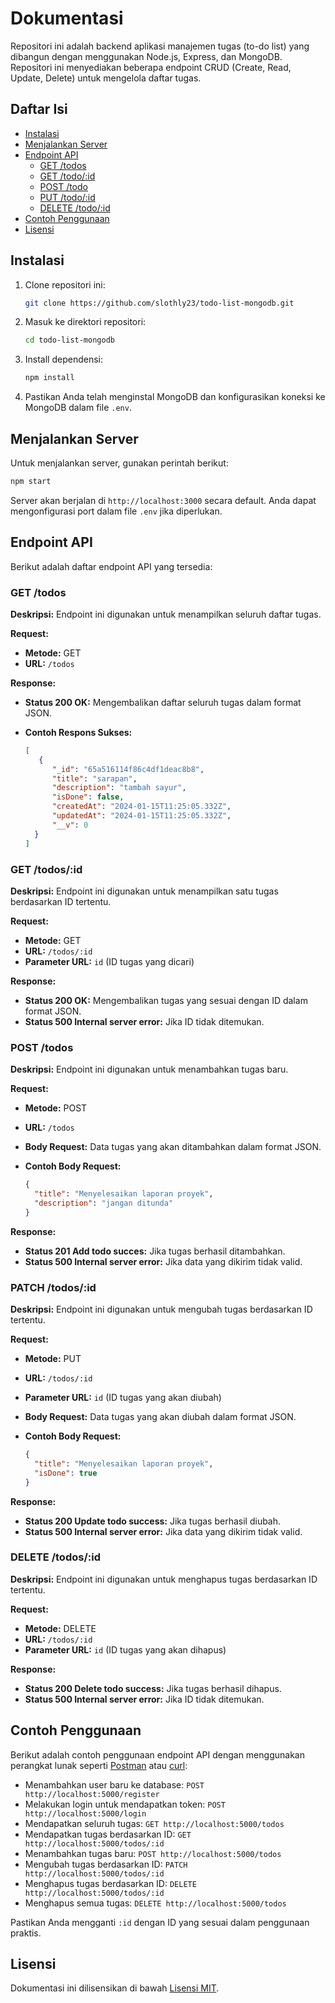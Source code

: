 
# Dokumentasi

Repositori ini adalah backend aplikasi manajemen tugas (to-do list) yang dibangun dengan menggunakan Node.js, Express, dan MongoDB. Repositori ini menyediakan beberapa endpoint CRUD (Create, Read, Update, Delete) untuk mengelola daftar tugas.

## Daftar Isi

- [Instalasi](#instalasi)
- [Menjalankan Server](#menjalankan-server)
- [Endpoint API](#endpoint-api)
  - [GET /todos](#get-todos)
  - [GET /todo/:id](#get-todo-id)
  - [POST /todo](#post-todo)
  - [PUT /todo/:id](#put-todo-id)
  - [DELETE /todo/:id](#delete-todo-id)
- [Contoh Penggunaan](#contoh-penggunaan)
- [Lisensi](#lisensi)

## Instalasi

1. Clone repositori ini:

   ```bash
   git clone https://github.com/slothly23/todo-list-mongodb.git
   ```

2. Masuk ke direktori repositori:

   ```bash
   cd todo-list-mongodb
   ```

3. Install dependensi:

   ```bash
   npm install
   ```

4. Pastikan Anda telah menginstal MongoDB dan konfigurasikan koneksi ke MongoDB dalam file `.env`.

## Menjalankan Server

Untuk menjalankan server, gunakan perintah berikut:

```bash
npm start
```

Server akan berjalan di `http://localhost:3000` secara default. Anda dapat mengonfigurasi port dalam file `.env` jika diperlukan.

## Endpoint API

Berikut adalah daftar endpoint API yang tersedia:

### GET /todos

**Deskripsi:** Endpoint ini digunakan untuk menampilkan seluruh daftar tugas.

**Request:**

- **Metode:** GET
- **URL:** `/todos`

**Response:**

- **Status 200 OK:** Mengembalikan daftar seluruh tugas dalam format JSON.
- **Contoh Respons Sukses:**

  ```json
  [
     {
        "_id": "65a516114f86c4df1deac8b8",
        "title": "sarapan",
        "description": "tambah sayur",
        "isDone": false,
        "createdAt": "2024-01-15T11:25:05.332Z",
        "updatedAt": "2024-01-15T11:25:05.332Z",
        "__v": 0
    }
  ]
  ```

### GET /todos/:id

**Deskripsi:** Endpoint ini digunakan untuk menampilkan satu tugas berdasarkan ID tertentu.

**Request:**

- **Metode:** GET
- **URL:** `/todos/:id`
- **Parameter URL:** `id` (ID tugas yang dicari)

**Response:**

- **Status 200 OK:** Mengembalikan tugas yang sesuai dengan ID dalam format JSON.
- **Status 500 Internal server error:** Jika ID tidak ditemukan.

### POST /todos

**Deskripsi:** Endpoint ini digunakan untuk menambahkan tugas baru.

**Request:**

- **Metode:** POST
- **URL:** `/todos`
- **Body Request:** Data tugas yang akan ditambahkan dalam format JSON.
- **Contoh Body Request:**

  ```json
  {
    "title": "Menyelesaikan laporan proyek",
    "description": "jangan ditunda"
  }
  ```

**Response:**

- **Status 201 Add todo succes:** Jika tugas berhasil ditambahkan.
- **Status 500 Internal server error:** Jika data yang dikirim tidak valid.

### PATCH /todos/:id

**Deskripsi:** Endpoint ini digunakan untuk mengubah tugas berdasarkan ID tertentu.

**Request:**

- **Metode:** PUT
- **URL:** `/todos/:id`
- **Parameter URL:** `id` (ID tugas yang akan diubah)
- **Body Request:** Data tugas yang akan diubah dalam format JSON.
- **Contoh Body Request:**

  ```json
  {
    "title": "Menyelesaikan laporan proyek",
    "isDone": true
  }
  ```

**Response:**

- **Status 200 Update todo success:** Jika tugas berhasil diubah.
- **Status 500 Internal server error:** Jika data yang dikirim tidak valid.

### DELETE /todos/:id

**Deskripsi:** Endpoint ini digunakan untuk menghapus tugas berdasarkan ID tertentu.

**Request:**

- **Metode:** DELETE
- **URL:** `/todos/:id`
- **Parameter URL:** `id` (ID tugas yang akan dihapus)

**Response:**

- **Status 200 Delete todo success:** Jika tugas berhasil dihapus.
- **Status 500 Internal server error:** Jika ID tidak ditemukan.

## Contoh Penggunaan

Berikut adalah contoh penggunaan endpoint API dengan menggunakan perangkat lunak seperti [Postman](https://www.postman.com/) atau [curl](https://curl.se/):

- Menambahkan user baru ke database: `POST http://localhost:5000/register`
- Melakukan login untuk mendapatkan token: `POST http://localhost:5000/login`
- Mendapatkan seluruh tugas: `GET http://localhost:5000/todos`
- Mendapatkan tugas berdasarkan ID: `GET http://localhost:5000/todos/:id`
- Menambahkan tugas baru: `POST http://localhost:5000/todos`
- Mengubah tugas berdasarkan ID: `PATCH http://localhost:5000/todos/:id`
- Menghapus tugas berdasarkan ID: `DELETE http://localhost:5000/todos/:id`
- Menghapus semua tugas: `DELETE http://localhost:5000/todos`

Pastikan Anda mengganti `:id` dengan ID yang sesuai dalam penggunaan praktis.

## Lisensi

Dokumentasi ini dilisensikan di bawah [Lisensi MIT](LICENSE.md).
